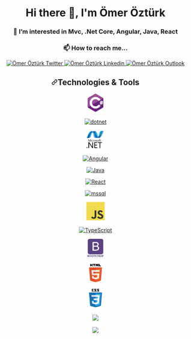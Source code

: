 
<div align='center'><H1 >Hi there 👋, I'm Ömer Öztürk</H1>

<h3>👀 I’m interested in Mvc, .Net Core, Angular, Java, React</h3>

<h3>📫 How to reach me...</h3>


 <p align='center'>

<a href="https://twitter.com/_Omer_Ozturk_" title="Ömer Öztürk Twitter">
   <img src="https://www.freeiconspng.com/uploads/twitter-icon--basic-round-social-iconset--s-icons-0.png" width="150" alt="Ömer Öztürk Twitter" />
</a>
              
<a href="https://www.linkedin.com/in/ömer-öztürk-932256153/" title="Ömer Öztürk Linkedin">
 <img src="https://www.freeiconspng.com/uploads/images-linkedin-logo-png-14.png" width="150" alt="Ömer Öztürk Linkedin" />
</a>

<a href="mailto:omer_ozturk1997@hotmail.com" title="Ömer Öztürk Outlook">
 <img src="https://www.freeiconspng.com/uploads/upgrading-to-outlook-2013--howto-outlook-14.png" width="150" alt="Ömer Öztürk Outlook" />
</a>

</p>

<h2>
 <a id="user-content-technologies--tools" class="anchor" aria-hidden="true" href="#technologies--tools"><svg class="octicon octicon-link" viewBox="0 0 16 16" version="1.1" width="16" height="16" aria-hidden="true"><path fill-rule="evenodd" d="M7.775 3.275a.75.75 0 001.06 1.06l1.25-1.25a2 2 0 112.83 2.83l-2.5 2.5a2 2 0 01-2.83 0 .75.75 0 00-1.06 1.06 3.5 3.5 0 004.95 0l2.5-2.5a3.5 3.5 0 00-4.95-4.95l-1.25 1.25zm-4.69 9.64a2 2 0 010-2.83l2.5-2.5a2 2 0 012.83 0 .75.75 0 001.06-1.06 3.5 3.5 0 00-4.95 0l-2.5 2.5a3.5 3.5 0 004.95 4.95l1.25-1.25a.75.75 0 00-1.06-1.06l-1.25 1.25a2 2 0 01-2.83 0z"></path></svg></a>Technologies &amp; Tools
</h2>
<p align="center">

 <a target="_blank" rel="noopener noreferrer" href="https://raw.githubusercontent.com/devicons/devicon/master/icons/csharp/csharp-original.svg"><img src="https://raw.githubusercontent.com/devicons/devicon/master/icons/csharp/csharp-original.svg" alt="c#" width="50" height="50" style="max-width:100%;"></a> 

 <a target="_blank" rel="noopener noreferrer" href="https://camo.githubusercontent.com/83349309f8eb65efbdd644db0b665e59a959e9d72ee362d63ab585015e9094c2/68747470733a2f2f70726f66696c696e61746f722e7269736861762e6465762f736b696c6c732d6173736574732f646f746e6574636f72652e706e67"><img src="https://camo.githubusercontent.com/83349309f8eb65efbdd644db0b665e59a959e9d72ee362d63ab585015e9094c2/68747470733a2f2f70726f66696c696e61746f722e7269736861762e6465762f736b696c6c732d6173736574732f646f746e6574636f72652e706e67" alt="dotnet" width="50" height="50" data-canonical-src="https://profilinator.rishav.dev/skills-assets/dotnetcore.png" style="max-width:100%;"></a>

 <a target="_blank" rel="noopener noreferrer" href="https://raw.githubusercontent.com/devicons/devicon/master/icons/dot-net/dot-net-original-wordmark.svg"><img src="https://raw.githubusercontent.com/devicons/devicon/master/icons/dot-net/dot-net-original-wordmark.svg" alt="dotnet" width="50" height="50" style="max-width:100%;"></a>

 <a target="_blank" rel="noopener noreferrer" href="https://camo.githubusercontent.com/1abc769ed3486dd4eff0d2a33ede82bb8e1039dcf5b57f05c086c0841ca70f38/68747470733a2f2f70726f66696c696e61746f722e7269736861762e6465762f736b696c6c732d6173736574732f616e67756c61726a732d6f726967696e616c2e737667"><img src="https://camo.githubusercontent.com/1abc769ed3486dd4eff0d2a33ede82bb8e1039dcf5b57f05c086c0841ca70f38/68747470733a2f2f70726f66696c696e61746f722e7269736861762e6465762f736b696c6c732d6173736574732f616e67756c61726a732d6f726967696e616c2e737667" alt="Angular" width="50" height="50" data-canonical-src="https://profilinator.rishav.dev/skills-assets/angularjs-original.svg" style="max-width:100%;"></a>

 <a target="_blank" rel="noopener noreferrer" href="https://e7.pngegg.com/pngimages/837/18/png-clipart-logo-java-runtime-environment-programming-language-runtime-system-oracle-text-logo-thumbnail.png"> <img src="https://e7.pngegg.com/pngimages/837/18/png-clipart-logo-java-runtime-environment-programming-language-runtime-system-oracle-text-logo-thumbnail.png" alt="Java" width="50" height="50" data-canonical-src="https://e7.pngegg.com/pngimages/837/18/png-clipart-logo-java-runtime-environment-programming-language-runtime-system-oracle-text-logo-thumbnail.png" style="max-width:100%;"> </a>
 
  <a target="_blank" rel="noopener noreferrer" href="https://upload.wikimedia.org/wikipedia/commons/thumb/4/47/React.svg/1200px-React.svg.png"><img src="https://upload.wikimedia.org/wikipedia/commons/thumb/4/47/React.svg/1200px-React.svg.png" alt="React" width="50" height="50" data-canonical-src="https://upload.wikimedia.org/wikipedia/commons/thumb/4/47/React.svg/1200px-React.svg.png" style="max-width:100%;"> </a>
 

 
 
<a target="_blank" rel="noopener noreferrer" href="https://camo.githubusercontent.com/42dfd0950d93092d82d677877fe87d5bab1e2acccc1110bf0f9dd755988ccb7e/68747470733a2f2f7777772e7376677265706f2e636f6d2f73686f772f3330333232392f6d6963726f736f66742d73716c2d7365727665722d6c6f676f2e737667"><img src="https://camo.githubusercontent.com/42dfd0950d93092d82d677877fe87d5bab1e2acccc1110bf0f9dd755988ccb7e/68747470733a2f2f7777772e7376677265706f2e636f6d2f73686f772f3330333232392f6d6963726f736f66742d73716c2d7365727665722d6c6f676f2e737667" alt="mssql" width="50" height="50" data-canonical-src="https://www.svgrepo.com/show/303229/microsoft-sql-server-logo.svg" style="max-width:100%;"></a>
 
<a target="_blank" rel="noopener noreferrer" href="https://raw.githubusercontent.com/devicons/devicon/master/icons/javascript/javascript-original.svg"><img src="https://raw.githubusercontent.com/devicons/devicon/master/icons/javascript/javascript-original.svg" alt="javascript" width="50" height="50" style="max-width:100%;"></a>
 
<a target="_blank" rel="noopener noreferrer" href="https://camo.githubusercontent.com/94890eb1b8c3ce19ea73189dade730fa967a8fe08899f25cab17b57a5d4339dc/68747470733a2f2f70726f66696c696e61746f722e7269736861762e6465762f736b696c6c732d6173736574732f747970657363726970742d6f726967696e616c2e737667"><img src="https://camo.githubusercontent.com/94890eb1b8c3ce19ea73189dade730fa967a8fe08899f25cab17b57a5d4339dc/68747470733a2f2f70726f66696c696e61746f722e7269736861762e6465762f736b696c6c732d6173736574732f747970657363726970742d6f726967696e616c2e737667" alt="TypeScript" width="50" height="50" data-canonical-src="https://profilinator.rishav.dev/skills-assets/typescript-original.svg" style="max-width:100%;"></a>  
 
<a target="_blank" rel="noopener noreferrer" href="https://raw.githubusercontent.com/devicons/devicon/master/icons/bootstrap/bootstrap-plain-wordmark.svg"><img src="https://raw.githubusercontent.com/devicons/devicon/master/icons/bootstrap/bootstrap-plain-wordmark.svg" alt="bootstrap" width="50" height="50" style="max-width:100%;"></a> 

 <a target="_blank" rel="noopener noreferrer" href="https://raw.githubusercontent.com/devicons/devicon/master/icons/html5/html5-original-wordmark.svg"><img src="https://raw.githubusercontent.com/devicons/devicon/master/icons/html5/html5-original-wordmark.svg" alt="html5" width="50" height="50" style="max-width:100%;"></a> 

 <a target="_blank" rel="noopener noreferrer" href="https://raw.githubusercontent.com/devicons/devicon/master/icons/css3/css3-original-wordmark.svg"><img src="https://raw.githubusercontent.com/devicons/devicon/master/icons/css3/css3-original-wordmark.svg" alt="css3" width="50" height="50" style="max-width:100%;"></a> 
</p>

 <a href="https://github.com/omerozturk18"><img align="center" src="https://github-readme-stats.vercel.app/api?username=omerozturk18&show_icons=true&bg_color=0d1117&text_color=bdc3c7&title_color=f1c40f&icon_color=f1c40f&hide_border=true" /></a>

 <a href="https://github.com/omerozturk18"><img align="center" src="https://github-readme-stats.vercel.app/api/top-langs/?username=omerozturk18&bg_color=0d1117&text_color=bdc3c7&title_color=f1c40f&hide_border=true&layout=compact&langs_count=10" /></a>     
</div>
